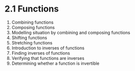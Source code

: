 # 2.1 Functions

1. Combining functions
2. Composing functions
3. Modelling situation by combining and composing functions
4. Shifting functions
5. Stretching functions
6. Introduction to inverses of functions
7. Finding inverses of functions
8. Verifying that functions are inverses
9. Determining whether a function is invertible
